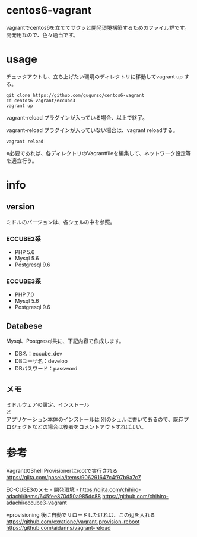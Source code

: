 # centos6-vagrant
vagrantでcentos6を立ててサクッと開発環境構築するためのファイル群です。  
開発用なので、色々適当です。


# usage
チェックアウトし、立ち上げたい環境のディレクトリに移動してvagrant up する。

```
git clone https://github.com/gugunso/centos6-vagrant
cd centos6-vagrant/eccube3
vagrant up
```

vagrant-reload プラグインが入っている場合、以上で終了。

vagrant-reload プラグインが入っていない場合は、vagrant reloadする。
```
vagrant reload
```

※必要であれば、各ディレクトリのVagrantfileを編集して、ネットワーク設定等を適宜行う。

# info 
## version
ミドルのバージョンは、各シェルの中を参照。

### ECCUBE2系
- PHP 5.6
- Mysql 5.6
- Postgresql 9.6

### ECCUBE3系
- PHP 7.0
- Mysql 5.6
- Postgresql 9.6

## Databese 
Mysql、Postgresql共に、下記内容で作成します。
- DB名：eccube_dev
- DBユーザ名：develop
- DBパスワード：password

## メモ
ミドルウェアの設定、インストール  
と  
アプリケーション本体のインストールは
別のシェルに書いてあるので、既存プロジェクトなどの場合は後者をコメントアウトすればよい。


# 参考

VagrantのShell Provisionerはrootで実行される
https://qiita.com/pasela/items/906291647c4f97b9a7c7

EC-CUBE3のメモ - 開発環境 -
https://qiita.com/chihiro-adachi/items/645fee870d50a985dc88
https://github.com/chihiro-adachi/eccube3-vagrant

※provisioning 後に自動でリロードしたければ、この辺を入れる
https://github.com/exratione/vagrant-provision-reboot
https://github.com/aidanns/vagrant-reload

